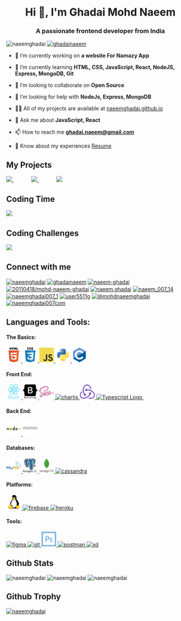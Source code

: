 <h1 align="center">Hi 👋, I'm Ghadai Mohd Naeem</h1>
<h3 align="center">A passionate frontend developer from India</h3>

<a><img src="https://komarev.com/ghpvc/?username=naeemghadai&label=Profile%20views&color=0e75b6&style=flat" alt="naeemghadai" height="20"/></a> 
<a href="https://twitter.com/ghadainaeem" target="blank"><img src="https://img.shields.io/twitter/follow/ghadainaeem?logo=twitter&style=for-the-badge" alt="ghadainaeem" height="20"/></a>


- 🔭 I’m currently working on **a website For Namazy App**

- 🌱 I’m currently learning **HTML, CSS, JavaScript, React, NodeJS, Express, MongoDB, Git**

- 👯 I’m looking to collaborate on **Open Source**

- 🤝 I’m looking for help with **NodeJs, Express, MongoDB**

- 👨‍💻 All of my projects are available at [naeemghadai.github.io](naeemghadai.github.io)

- 💬 Ask me about **JavaScript, React**

- 📫 How to reach me **ghadai.naeem@gmail.com**

- 📄 Know about my experiences [Resume](https://drive.google.com/drive/folders/1mYsvkrhlDWu8QS3alpz0T2OTgXa-TqY1?usp=sharing)

## My Projects

<a align="left" href="https://nsalon.netlify.app" target="_blank">
<img width="400" src="https://user-images.githubusercontent.com/51822103/196030656-49036a1e-8ec9-4279-bc09-8a08698e8770.PNG"/>
</a>
&nbsp; 	&nbsp; 	&nbsp; 	&nbsp; 	&nbsp; 	&nbsp;
<a href="https://nrestaurent.netlify.app" target="_blank">
<img width="400" src="https://user-images.githubusercontent.com/51822103/196030809-59e9c375-e6ea-427d-9fee-0d4b7cff16c5.PNG"/>
</a>
&nbsp; 	&nbsp; 	&nbsp; 	&nbsp; 	&nbsp; 	&nbsp;
<a href="https://shareeazy-production.up.railway.app" target="_blank">
<img width="400" src="https://user-images.githubusercontent.com/51822103/197389738-e5d85842-a9c4-465e-9f88-5b31ca1023be.PNG"/>
</a>


## Coding Time
<div>
  <img src="https://github-readme-stats.vercel.app/api/wakatime?username=@Naeem&compact=True"  height: "400"/>
</div>

## Coding Challenges
<img src="https://www.codewars.com/users/NAEEMGHADAI/badges/large"/>

## Connect with me

<p align="left">
<a href="https://codepen.io/naeemghadai" target="blank"><img align="center" src="https://raw.githubusercontent.com/rahuldkjain/github-profile-readme-generator/master/src/images/icons/Social/codepen.svg" alt="naeemghadai" height="30" width="40" /></a>
<a href="https://twitter.com/ghadainaeem" target="blank"><img align="center" src="https://raw.githubusercontent.com/rahuldkjain/github-profile-readme-generator/master/src/images/icons/Social/twitter.svg" alt="ghadainaeem" height="30" width="40" /></a>
<a href="https://linkedin.com/in/naeem-ghadai" target="blank"><img align="center" src="https://raw.githubusercontent.com/rahuldkjain/github-profile-readme-generator/master/src/images/icons/Social/linked-in-alt.svg" alt="naeem-ghadai" height="30" width="40" /></a>
<a href="https://stackoverflow.com/users/20110418/mohd-naeem-ghadai" target="blank"><img align="center" src="https://raw.githubusercontent.com/rahuldkjain/github-profile-readme-generator/master/src/images/icons/Social/stack-overflow.svg" alt="20110418/mohd-naeem-ghadai" height="30" width="40" /></a>
<a href="https://fb.com/naeem.ghadai" target="blank"><img align="center" src="https://raw.githubusercontent.com/rahuldkjain/github-profile-readme-generator/master/src/images/icons/Social/facebook.svg" alt="naeem.ghadai" height="30" width="40" /></a>
<a href="https://instagram.com/naeem_007_14" target="blank"><img align="center" src="https://raw.githubusercontent.com/rahuldkjain/github-profile-readme-generator/master/src/images/icons/Social/instagram.svg" alt="naeem_007_14" height="30" width="40" /></a>
<a href="https://www.hackerrank.com/naeemghadai007_1" target="blank"><img align="center" src="https://raw.githubusercontent.com/rahuldkjain/github-profile-readme-generator/master/src/images/icons/Social/hackerrank.svg" alt="naeemghadai007_1" height="30" width="40" /></a>
<a href="https://leetcode.com/naeemghadai" target="blank"><img align="center" src="https://raw.githubusercontent.com/rahuldkjain/github-profile-readme-generator/master/src/images/icons/Social/leet-code.svg" alt="user5511g" height="30" width="40" /></a>
<a href="https://www.hackerearth.com/@mohdnaeemghadai" target="blank"><img align="center" src="https://raw.githubusercontent.com/rahuldkjain/github-profile-readme-generator/master/src/images/icons/Social/hackerearth.svg" alt="@mohdnaeemghadai" height="30" width="40" /></a>
<a href="https://auth.geeksforgeeks.org/user/naeemghadai007com" target="blank"><img align="center" src="https://raw.githubusercontent.com/rahuldkjain/github-profile-readme-generator/master/src/images/icons/Social/geeks-for-geeks.svg" alt="naeemghadai007com" height="30" width="40" /></a>
</p>

## Languages and Tools:
<h4>The Basics:</h4>
<a href="https://www.w3.org/html/" target="_blank" rel="noreferrer"> <img src="https://raw.githubusercontent.com/devicons/devicon/master/icons/html5/html5-original-wordmark.svg" alt="html5" width="40" height="40"/> </a>
<a href="https://www.w3schools.com/css/" target="_blank" rel="noreferrer"> <img src="https://raw.githubusercontent.com/devicons/devicon/master/icons/css3/css3-original-wordmark.svg" alt="css3" width="40" height="40"/> </a>
<a href="https://developer.mozilla.org/en-US/docs/Web/JavaScript" target="_blank" rel="noreferrer"> <img src="https://raw.githubusercontent.com/devicons/devicon/master/icons/javascript/javascript-original.svg" alt="javascript" width="40" height="40"/> </a>
<a href="https://www.python.org" target="_blank" rel="noreferrer"> <img src="https://raw.githubusercontent.com/devicons/devicon/master/icons/python/python-original.svg" alt="python" width="40" height="40"/> </a>
<a href="https://www.cprogramming.com/" target="_blank" rel="noreferrer"> <img src="https://raw.githubusercontent.com/devicons/devicon/master/icons/c/c-original.svg" alt="c" width="40" height="40"/> </a>

<h4>Front End:</h4>
<a href="https://reactjs.org/" target="_blank" rel="noreferrer"> <img src="https://raw.githubusercontent.com/devicons/devicon/master/icons/react/react-original-wordmark.svg" alt="react" width="40" height="40"/> </a>
 <a href="https://getbootstrap.com" target="_blank" rel="noreferrer"> <img src="https://raw.githubusercontent.com/devicons/devicon/master/icons/bootstrap/bootstrap-plain-wordmark.svg" alt="bootstrap" width="40" height="40"/> </a>
<a href="https://sass-lang.com" target="_blank" rel="noreferrer"> <img src="https://raw.githubusercontent.com/devicons/devicon/master/icons/sass/sass-original.svg" alt="sass" width="40" height="40"/> </a> 
<a href="https://www.chartjs.org" target="_blank" rel="noreferrer"> <img src="https://www.chartjs.org/media/logo-title.svg" alt="chartjs" width="40" height="40"/> </a>
 <a href="https://redux.js.org" target="_blank" rel="noreferrer"> <img src="https://raw.githubusercontent.com/devicons/devicon/master/icons/redux/redux-original.svg" alt="redux" width="40" height="40"/> </a>
 <a href="https://www.typescriptlang.org">
  <img width="40" title="Typescript" alt="Typescript Logo" src="https://raw.githubusercontent.com/maurodesouza/maurodesouza/master/assets/typescript-logo.svg">
</a> &#xa0; &#xa0;
 
<h4>Back End:</h4>
 <a href="https://nodejs.org" target="_blank" rel="noreferrer"> <img src="https://raw.githubusercontent.com/devicons/devicon/master/icons/nodejs/nodejs-original-wordmark.svg" alt="nodejs" width="40" height="40"/> </a>
<a href="https://expressjs.com" target="_blank" rel="noreferrer"> <img src="https://raw.githubusercontent.com/devicons/devicon/master/icons/express/express-original-wordmark.svg" alt="express" width="40" height="40"/> </a>


<h4>Databases:</h4>
<a href="https://www.mysql.com/" target="_blank" rel="noreferrer"> <img src="https://raw.githubusercontent.com/devicons/devicon/master/icons/mysql/mysql-original-wordmark.svg" alt="mysql" width="40" height="40"/> </a>
<a href="https://www.postgresql.org" target="_blank" rel="noreferrer"> <img src="https://raw.githubusercontent.com/devicons/devicon/master/icons/postgresql/postgresql-original-wordmark.svg" alt="postgresql" width="40" height="40"/> </a>
<a href="https://www.mongodb.com/" target="_blank" rel="noreferrer"> <img src="https://raw.githubusercontent.com/devicons/devicon/master/icons/mongodb/mongodb-original-wordmark.svg" alt="mongodb" width="40" height="40"/> </a>
<a href="https://cassandra.apache.org/" target="_blank" rel="noreferrer"> <img src="https://www.vectorlogo.zone/logos/apache_cassandra/apache_cassandra-icon.svg" alt="cassandra" width="40" height="40"/> </a>

<h4>Platforms:</h4>
<a href="https://www.linux.org/" target="_blank" rel="noreferrer"> <img src="https://raw.githubusercontent.com/devicons/devicon/master/icons/linux/linux-original.svg" alt="linux" width="40" height="40"/> </a>
<a href="https://firebase.google.com/" target="_blank" rel="noreferrer"> <img src="https://www.vectorlogo.zone/logos/firebase/firebase-icon.svg" alt="firebase" width="40" height="40"/> </a>
<a href="https://heroku.com" target="_blank" rel="noreferrer"> <img src="https://www.vectorlogo.zone/logos/heroku/heroku-icon.svg" alt="heroku" width="40" height="40"/> </a> 

<h4>Tools:</h4>
<p align="left">      <a href="https://www.figma.com/" target="_blank" rel="noreferrer"> <img src="https://www.vectorlogo.zone/logos/figma/figma-icon.svg" alt="figma" width="40" height="40"/> </a>  <a href="https://git-scm.com/" target="_blank" rel="noreferrer"> <img src="https://www.vectorlogo.zone/logos/git-scm/git-scm-icon.svg" alt="git" width="40" height="40"/> </a>     <a href="https://www.photoshop.com/en" target="_blank" rel="noreferrer"> <img src="https://raw.githubusercontent.com/devicons/devicon/master/icons/photoshop/photoshop-line.svg" alt="photoshop" width="40" height="40"/> </a> <a href="https://postman.com" target="_blank" rel="noreferrer"> <img src="https://www.vectorlogo.zone/logos/getpostman/getpostman-icon.svg" alt="postman" width="40" height="40"/> </a>    <a href="https://www.adobe.com/products/xd.html" target="_blank" rel="noreferrer"> <img src="https://cdn.worldvectorlogo.com/logos/adobe-xd.svg" alt="xd" width="40" height="40"/> </a> </p>

## Github Stats
<a><img height="140" width="320" src="https://github-readme-stats.vercel.app/api/top-langs?username=naeemghadai&show_icons=true&locale=en&layout=compact" alt="naeemghadai" /></a>
<a><img height="150" width="320" src="https://github-readme-stats.vercel.app/api?username=naeemghadai&show_icons=true&locale=en" alt="naeemghadai" /></a>
<a><img height="150" width="320" src="https://github-readme-streak-stats.herokuapp.com/?user=naeemghadai&" alt="naeemghadai" /></a>

## Github Trophy
<p align="left"> <a href="https://github.com/ryo-ma/github-profile-trophy"><img src="https://github-profile-trophy.vercel.app/?username=naeemghadai" alt="naeemghadai" /></a> </p>

